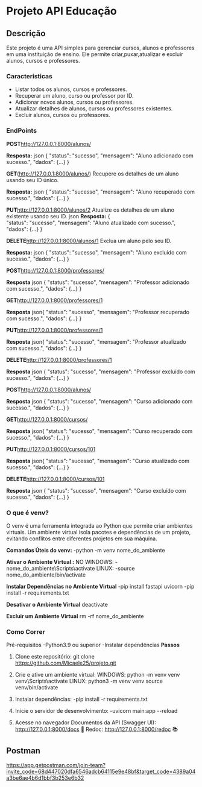 # Projeto API Educação

## Descrição
Este projeto é uma API simples para gerenciar cursos, alunos e professores em uma instituição de ensino. Ele permite criar,puxar,atualizar e excluir alunos, cursos e professores.


### Caracteristicas
- Listar todos os alunos, cursos e professores.
- Recuperar um aluno, curso ou professor por ID.
- Adicionar novos alunos, cursos ou professores.
- Atualizar detalhes de alunos, cursos ou professores existentes.
- Excluir alunos, cursos ou professores.


### EndPoints
**POST**http://127.0.0.1:8000/alunos/

**Resposta:**
json
{
  "status": "sucesso",
  "mensagem": "Aluno adicionado com sucesso.",
  "dados": {...}
}


**GET**(http://127.0.0.1:8000/alunos/)
Recupere os detalhes de um aluno usando seu ID único.

**Resposta:**
json
{
  "status": "sucesso",
  "mensagem": "Aluno recuperado com sucesso.",
  "dados": {...}
}



**PUT**http://127.0.0.1:8000/alunos/2
Atualize os detalhes de um aluno existente usando seu ID.
json
**Resposta:**
{   
  "status": "sucesso",
  "mensagem": "Aluno atualizado com sucesso.",
  "dados": {...}
}


**DELETE**http://127.0.0.1:8000/alunos/1
Exclua um aluno pelo seu ID.

**Resposta:**
json
{
  "status": "sucesso",
  "mensagem": "Aluno excluído com sucesso.",
  "dados": {...}
}

**POST**http://127.0.0.1:8000/professores/

**Resposta**
json
{
  "status": "sucesso",
  "mensagem": "Professor adicionado com sucesso.",
  "dados": {...}
}

**GET**http://127.0.0.1:8000/professores/1

**Resposta**
json{
  "status": "sucesso",
  "mensagem": "Professor recuperado com sucesso.",
  "dados": {...}
}

**PUT**http://127.0.0.1:8000/professores/1

**Resposta**
json{
  "status": "sucesso",
  "mensagem": "Professor atualizado com sucesso.",
  "dados": {...}
}

**DELETE**http://127.0.0.1:8000/professores/1

**Resposta**
json
{
  "status": "sucesso",
  "mensagem": "Professor excluído com sucesso.",
  "dados": {...}
}

**POST**http://127.0.0.1:8000/alunos/

**Resposta**
json
{
  "status": "sucesso",
  "mensagem": "Curso adicionado com sucesso.",
  "dados": {...}
}

**GET**http://127.0.0.1:8000/cursos/

**Resposta**
json{
  "status": "sucesso",
  "mensagem": "Curso recuperado com sucesso.",
  "dados": {...}
}

**PUT**http://127.0.0.1:8000/cursos/101

**Resposta**
json{
  "status": "sucesso",
  "mensagem": "Curso atualizado com sucesso.",
  "dados": {...}
}

**DELETE**http://127.0.0.1:8000/cursos/101

**Resposta**
json
{
  "status": "sucesso",
  "mensagem": "Curso excluído com sucesso.",
  "dados": {...}
}

### O que é venv?
O venv é uma ferramenta integrada ao Python que permite criar ambientes virtuais. Um ambiente virtual isola pacotes e dependências de um projeto, evitando conflitos entre diferentes projetos em sua máquina.

**Comandos Úteis do venv:**
-python -m venv nome_do_ambiente

**Ativar o Ambiente Virtual :**
NO WINDOWS:
-nome_do_ambiente\Scripts\activate
LINUX:
-source nome_do_ambiente/bin/activate

**Instalar Dependências no Ambiente Virtual** 
-pip install fastapi uvicorn
-pip install -r requirements.txt

**Desativar o Ambiente Virtual**
deactivate

**Excluir um Ambiente Virtual**
rm -rf nome_do_ambiente


### Como Correr
Pré-requisitos
    -Python3.9 ou superior
    -Instalar dependências
**Passos**    
1. Clone este repositório:
   git clone https://github.com/Micaele25/projeto.git

2. Crie e ative um ambiente virtual:
WINDOWS:
    python -m venv venv
    venv\Scripts\activate
LINUX:
    python3 -m venv venv
    source venv/bin/activate

3. Instalar dependências:
-pip install -r requirements.txt

4. Inicie o servidor de desenvolvimento:
-uvicorn main:app --reload

5. Acesse no navegador
Documentos da API (Swagger UI): http://127.0.0.1:8000/docs 📄
Redoc: http://127.0.0.1:8000/redoc 📚

## Postman
https://app.getpostman.com/join-team?invite_code=68d447020dfa6546adcb64115e9e48bf&target_code=4389a04a3be6ae4b6d1bbf3b253e6b32